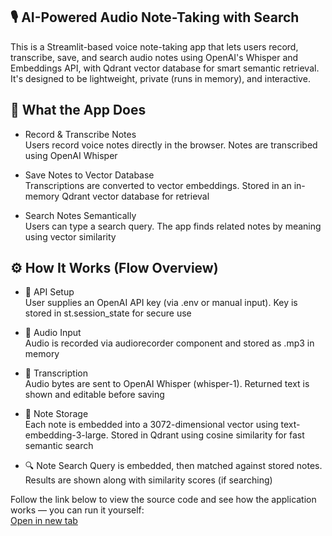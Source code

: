 ## 🎙️ AI-Powered Audio Note-Taking with Search
This is a Streamlit-based voice note-taking app that lets users record, transcribe, save, and search audio notes using OpenAI's Whisper and Embeddings API, with Qdrant vector database for smart semantic retrieval. It's designed to be lightweight, private (runs in memory), and interactive.

## 🚀 What the App Does
- Record & Transcribe Notes<br>
Users record voice notes directly in the browser. Notes are transcribed using OpenAI Whisper

- Save Notes to Vector Database<br>
Transcriptions are converted to vector embeddings. Stored in an in-memory Qdrant vector database for retrieval

- Search Notes Semantically<br>
Users can type a search query. The app finds related notes by meaning using vector similarity

## ⚙️ How It Works (Flow Overview)
 - 🔐 API Setup<br>
User supplies an OpenAI API key (via .env or manual input). Key is stored in st.session_state for secure use

- 🎤 Audio Input<br>
Audio is recorded via audiorecorder component and stored as .mp3 in memory

- 📝 Transcription<br>
Audio bytes are sent to OpenAI Whisper (whisper-1).
Returned text is shown and editable before saving

- 💾 Note Storage<br>
Each note is embedded into a 3072-dimensional vector using text-embedding-3-large. Stored in Qdrant using cosine similarity for fast semantic search

- 🔍 Note Search
Query is embedded, then matched against stored notes. Results are shown along with similarity scores (if searching)

Follow the link below to view the source code and see how the application works — you can run it yourself: 
<br><a href="https://github.com/SebDziekonski/ds_ai_portfolio.git" target="_blank">Open in new tab</a>
